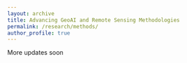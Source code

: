 ```yaml
---
layout: archive
title: Advancing GeoAI and Remote Sensing Methodologies
permalink: /research/methods/
author_profile: true
---
```


More updates soon
